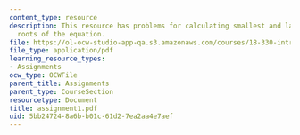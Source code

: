 ```yaml
---
content_type: resource
description: This resource has problems for calculating smallest and largest positive
  roots of the equation.
file: https://ol-ocw-studio-app-qa.s3.amazonaws.com/courses/18-330-introduction-to-numerical-analysis-spring-2004/5bb247248a6bb01c61d27ea2aa4e7aef_assignment1.pdf
file_type: application/pdf
learning_resource_types:
- Assignments
ocw_type: OCWFile
parent_title: Assignments
parent_type: CourseSection
resourcetype: Document
title: assignment1.pdf
uid: 5bb24724-8a6b-b01c-61d2-7ea2aa4e7aef
---
```

